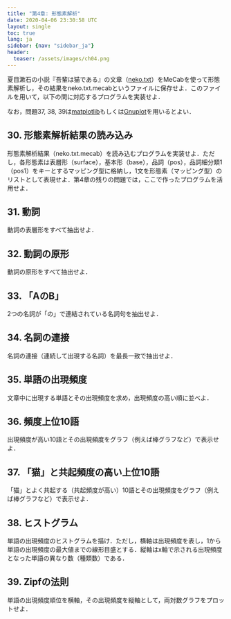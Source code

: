 ```yaml
---
title: "第4章: 形態素解析"
date: 2020-04-06 23:30:58 UTC
layout: single
toc: true
lang: ja
sidebar: {nav: "sidebar_ja"}
header:
  teaser: /assets/images/ch04.png
---
```


夏目漱石の小説『吾輩は猫である』の文章（[neko.txt](/data/neko.txt)）をMeCabを使って形態素解析し，その結果をneko.txt.mecabというファイルに保存せよ．このファイルを用いて，以下の問に対応するプログラムを実装せよ．

なお，問題37, 38, 39は[matplotlib](http://matplotlib.org/)もしくは[Gnuplot](http://www.gnuplot.info/)を用いるとよい．

## 30. 形態素解析結果の読み込み
形態素解析結果（neko.txt.mecab）を読み込むプログラムを実装せよ．ただし，各形態素は表層形（surface），基本形（base），品詞（pos），品詞細分類1（pos1）をキーとするマッピング型に格納し，1文を形態素（マッピング型）のリストとして表現せよ．第4章の残りの問題では，ここで作ったプログラムを活用せよ．

## 31. 動詞
動詞の表層形をすべて抽出せよ．

## 32. 動詞の原形
動詞の原形をすべて抽出せよ．

## 33. 「AのB」
2つの名詞が「の」で連結されている名詞句を抽出せよ．

## 34. 名詞の連接
名詞の連接（連続して出現する名詞）を最長一致で抽出せよ．

## 35. 単語の出現頻度
文章中に出現する単語とその出現頻度を求め，出現頻度の高い順に並べよ．

## 36. 頻度上位10語
出現頻度が高い10語とその出現頻度をグラフ（例えば棒グラフなど）で表示せよ．

## 37. 「猫」と共起頻度の高い上位10語
「猫」とよく共起する（共起頻度が高い）10語とその出現頻度をグラフ（例えば棒グラフなど）で表示せよ．

## 38. ヒストグラム
単語の出現頻度のヒストグラムを描け．ただし，横軸は出現頻度を表し，1から単語の出現頻度の最大値までの線形目盛とする．縦軸はx軸で示される出現頻度となった単語の異なり数（種類数）である．

## 39. Zipfの法則
単語の出現頻度順位を横軸，その出現頻度を縦軸として，両対数グラフをプロットせよ．
